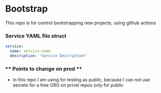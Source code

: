 # Bootstrap

This repo is for control bootstrapping new projects, using github actions

### Service YAML file struct

```yaml
service:
  name: service-name
  description: "Service Description"
```

### ** Points to change on prod **
- In this repo I am using for testing as public, because I can not use secrets for a free ORG on privet repos only for public